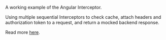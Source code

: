 A working example of the Angular Interceptor. 

Using multiple sequential Interceptors to check cache, attach headers and authorization token to a request, and return a mocked backend response.

Read more [here](https://javascript.plainenglish.io/angular-interceptors-a-complete-guide-7294e2317ecf).
